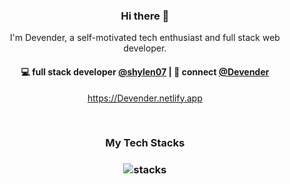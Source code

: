 <h3 align="center"> Hi there 👋</h3>

<p align="center">
I'm Devender, a self-motivated tech enthusiast and full stack web developer.
</p>

<h4 align="center">
💻 full stack developer <a href="https://github.com/shylen07">@shylen07</a> | 💬 connect <a href="https://www.linkedin.com/in/devender-singh-75976717b/">@Devender</a>
</h4>
<p  align="center">
<a href="https://Devender.netlify.app/">https://Devender.netlify.app</a>
</p>

<br/>
<h3 align="center">
My Tech Stacks
</h3>

<h3 align="center">
<img src="https://raw.githubusercontent.com/shylen07/shylen07/assets/stack-hills.png" alt="stacks"/>
</h3>
